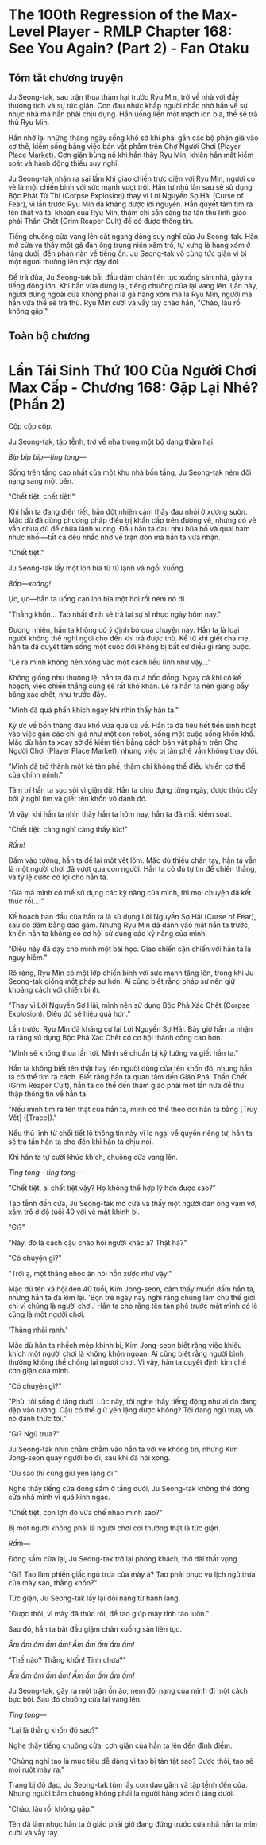 # The 100th Regression of the Max-Level Player - RMLP Chapter 168: See You Again? (Part 2) - Fan Otaku

## Tóm tắt chương truyện

Ju Seong-tak, sau trận thua thảm hại trước Ryu Min, trở về nhà với đầy thương tích và sự tức giận. Cơn đau nhức khắp người nhắc nhở hắn về sự nhục nhã mà hắn phải chịu đựng. Hắn uống liền một mạch lon bia, thề sẽ trả thù Ryu Min.

Hắn nhớ lại những tháng ngày sống khổ sở khi phải gắn các bộ phận giả vào cơ thể, kiếm sống bằng việc bán vật phẩm trên Chợ Người Chơi (Player Place Market). Cơn giận bùng nổ khi hắn thấy Ryu Min, khiến hắn mất kiểm soát và hành động thiếu suy nghĩ.

Ju Seong-tak nhận ra sai lầm khi giao chiến trực diện với Ryu Min, người có vẻ là một chiến binh với sức mạnh vượt trội. Hắn tự nhủ lần sau sẽ sử dụng Bộc Phát Tử Thi (Corpse Explosion) thay vì Lời Nguyền Sợ Hãi (Curse of Fear), vì lần trước Ryu Min đã kháng được lời nguyền. Hắn quyết tâm tìm ra tên thật và tài khoản của Ryu Min, thậm chí sẵn sàng tra tấn thủ lĩnh giáo phái Thần Chết (Grim Reaper Cult) để có được thông tin.

Tiếng chuông cửa vang lên cắt ngang dòng suy nghĩ của Ju Seong-tak. Hắn mở cửa và thấy một gã đàn ông trung niên xăm trổ, tự xưng là hàng xóm ở tầng dưới, đến phàn nàn về tiếng ồn. Ju Seong-tak vô cùng tức giận vì bị một người thường lên mặt dạy đời.

Để trả đũa, Ju Seong-tak bắt đầu dậm chân liên tục xuống sàn nhà, gây ra tiếng động lớn. Khi hắn vừa dừng lại, tiếng chuông cửa lại vang lên. Lần này, người đứng ngoài cửa không phải là gã hàng xóm mà là Ryu Min, người mà hắn vừa thề sẽ trả thù. Ryu Min cười và vẫy tay chào hắn, "Chào, lâu rồi không gặp."

## Toàn bộ chương

# Lần Tái Sinh Thứ 100 Của Người Chơi Max Cấp - Chương 168: Gặp Lại Nhé? (Phần 2)

Cộp cộp cộp.

Ju Seong-tak, tập tễnh, trở về nhà trong một bộ dạng thảm hại.

*Bíp bíp bíp—ting tong—*

Sống trên tầng cao nhất của một khu nhà bốn tầng, Ju Seong-tak ném đôi nạng sang một bên.

"Chết tiệt, chết tiệt!"

Khi hắn ta đang điên tiết, hắn đột nhiên cảm thấy đau nhói ở xương sườn. Mặc dù đã dùng phương pháp điều trị khẩn cấp trên đường về, nhưng có vẻ vẫn chưa đủ để chữa lành xương. Đầu hắn ta đau như búa bổ và quai hàm nhức nhối—tất cả đều nhắc nhở về trận đòn mà hắn ta vừa nhận.

"Chết tiệt."

Ju Seong-tak lấy một lon bia từ tủ lạnh và ngồi xuống.

*Bốp—xoảng!*

Ực, ực—hắn ta uống cạn lon bia một hơi rồi ném nó đi.

"Thằng khốn... Tao nhất định sẽ trả lại sự sỉ nhục ngày hôm nay."

Đương nhiên, hắn ta không có ý định bỏ qua chuyện này. Hắn ta là loại người không thể nghỉ ngơi cho đến khi trả được thù. Kể từ khi giết cha mẹ, hắn ta đã quyết tâm sống một cuộc đời không bị bất cứ điều gì ràng buộc.

"Lẽ ra mình không nên xông vào một cách liều lĩnh như vậy..."

Không giống như thường lệ, hắn ta đã quá bốc đồng. Ngay cả khi có kế hoạch, việc chiến thắng cũng sẽ rất khó khăn. Lẽ ra hắn ta nên giăng bẫy bằng xác chết, như trước đây.

"Mình đã quá phấn khích ngay khi nhìn thấy hắn ta."

Ký ức về bốn tháng đau khổ vừa qua ùa về. Hắn ta đã tiêu hết tiền sinh hoạt vào việc gắn các chi giả như một con robot, sống một cuộc sống khốn khổ. Mặc dù hắn ta xoay sở để kiếm tiền bằng cách bán vật phẩm trên Chợ Người Chơi (Player Place Market), nhưng việc bị tàn phế vẫn không thay đổi.

"Mình đã trở thành một kẻ tàn phế, thậm chí không thể điều khiển cơ thể của chính mình."

Tâm trí hắn ta sục sôi vì giận dữ. Hắn ta chịu đựng từng ngày, được thúc đẩy bởi ý nghĩ tìm và giết tên khốn vô danh đó.

Vì vậy, khi hắn ta nhìn thấy hắn ta hôm nay, hắn ta đã mất kiểm soát.

"Chết tiệt, càng nghĩ càng thấy tức!"

*Rầm!*

Đấm vào tường, hắn ta để lại một vết lõm. Mặc dù thiếu chân tay, hắn ta vẫn là một người chơi đã vượt qua con người. Hắn ta có đủ tự tin để chiến thắng, và tỷ lệ cược có lợi cho hắn ta.

"Giá mà mình có thể sử dụng các kỹ năng của mình, thì mọi chuyện đã kết thúc rồi...!"

Kế hoạch ban đầu của hắn ta là sử dụng Lời Nguyền Sợ Hãi (Curse of Fear), sau đó đâm bằng dao găm. Nhưng Ryu Min đã đánh vào mặt hắn ta trước, khiến hắn ta không có cơ hội sử dụng các kỹ năng của mình.

"Điều này đã dạy cho mình một bài học. Giao chiến cận chiến với hắn ta là nguy hiểm."

Rõ ràng, Ryu Min có một lớp chiến binh với sức mạnh tăng lên, trong khi Ju Seong-tak giống một pháp sư hơn. Ai cũng biết rằng pháp sư nên giữ khoảng cách với chiến binh.

"Thay vì Lời Nguyền Sợ Hãi, mình nên sử dụng Bộc Phá Xác Chết (Corpse Explosion). Điều đó sẽ hiệu quả hơn."

Lần trước, Ryu Min đã kháng cự lại Lời Nguyền Sợ Hãi. Bây giờ hắn ta nhận ra rằng sử dụng Bộc Phá Xác Chết có cơ hội thành công cao hơn.

"Mình sẽ không thua lần tới. Mình sẽ chuẩn bị kỹ lưỡng và giết hắn ta."

Hắn ta không biết tên thật hay tên người dùng của tên khốn đó, nhưng hắn ta có thể tìm ra cách. Biết rằng hắn ta quan tâm đến Giáo Phái Thần Chết (Grim Reaper Cult), hắn ta có thể đến thăm giáo phái một lần nữa để thu thập thông tin về hắn ta.

"Nếu mình tìm ra tên thật của hắn ta, mình có thể theo dõi hắn ta bằng [Truy Vết] ([Trace])."

Nếu thủ lĩnh từ chối tiết lộ thông tin này vì lo ngại về quyền riêng tư, hắn ta sẽ tra tấn hắn ta cho đến khi hắn ta chịu nói.

Khi hắn ta tự cười khúc khích, chuông cửa vang lên.

*Ting tong—ting tong—*

"Chết tiệt, ai chết tiệt vậy? Họ không thể hợp lý hơn được sao?"

Tập tễnh đến cửa, Ju Seong-tak mở cửa và thấy một người đàn ông vạm vỡ, xăm trổ ở độ tuổi 40 với vẻ mặt khinh bỉ.

"Gì?"

"Này, đó là cách cậu chào hỏi người khác à? Thật hả?"

"Có chuyện gì?"

"Trời ạ, một thằng nhóc ăn nói hỗn xược như vậy."

Mặc dù tên xã hội đen 40 tuổi, Kim Jong-seon, cảm thấy muốn đấm hắn ta, nhưng hắn ta đã kìm lại. 'Bọn trẻ ngày nay nghĩ rằng chúng làm chủ thế giới chỉ vì chúng là người chơi.' Hắn ta cho rằng tên tàn phế trước mặt mình có lẽ cũng là một người chơi.

'Thằng nhãi ranh.'

Mặc dù hắn ta nhếch mép khinh bỉ, Kim Jong-seon biết rằng việc khiêu khích một người chơi là không khôn ngoan. Ai cũng biết rằng người bình thường không thể chống lại người chơi. Vì vậy, hắn ta quyết định kìm chế cơn giận của mình.

"Có chuyện gì?"

"Phù, tôi sống ở tầng dưới. Lúc nãy, tôi nghe thấy tiếng động như ai đó đang đập vào tường. Cậu có thể giữ yên lặng được không? Tôi đang ngủ trưa, và nó đánh thức tôi."

"Gì? Ngủ trưa?"

Ju Seong-tak nhìn chằm chằm vào hắn ta với vẻ không tin, nhưng Kim Jong-seon quay người bỏ đi, sau khi đã nói xong.

"Dù sao thì cũng giữ yên lặng đi."

Nghe thấy tiếng cửa đóng sầm ở tầng dưới, Ju Seong-tak không thể đóng cửa nhà mình vì quá kinh ngạc.

"Chết tiệt, con lợn đó vừa chế nhạo mình sao?"

Bị một người không phải là người chơi coi thường thật là tức giận.

*Rầm—*

Đóng sầm cửa lại, Ju Seong-tak trở lại phòng khách, thở dài thất vọng.

"Gì? Tao làm phiền giấc ngủ trưa của mày à? Tao phải phục vụ lịch ngủ trưa của mày sao, thằng khốn?"

Tức giận, Ju Seong-tak lấy lại đôi nạng từ hành lang.

"Được thôi, vì mày đã thức rồi, để tao giúp mày tỉnh táo luôn."

Sau đó, hắn ta bắt đầu giậm chân xuống sàn liên tục.

*Ầm ầm ầm ầm ầm! Ầm ầm ầm ầm ầm!*

"Thế nào? Thằng khốn! Tỉnh chưa?"

*Ầm ầm ầm ầm ầm! Ầm ầm ầm ầm ầm!*

Ju Seong-tak, gây ra một trận ồn ào, ném đôi nạng của mình đi một cách bực bội. Sau đó chuông cửa lại vang lên.

*Ting tong—*

"Lại là thằng khốn đó sao?"

Nghe thấy tiếng chuông cửa, cơn giận của hắn ta lên đến đỉnh điểm.

"Chúng nghĩ tao là mục tiêu dễ dàng vì tao bị tàn tật sao? Được thôi, tao sẽ moi ruột mày ra."

Trang bị đồ đạc, Ju Seong-tak túm lấy con dao găm và tập tễnh đến cửa. Nhưng người bấm chuông không phải là người hàng xóm ở tầng dưới.

"Chào, lâu rồi không gặp."

Tên đã làm nhục hắn ta ở giáo phái giờ đang đứng trước cửa nhà hắn ta mỉm cười và vẫy tay.